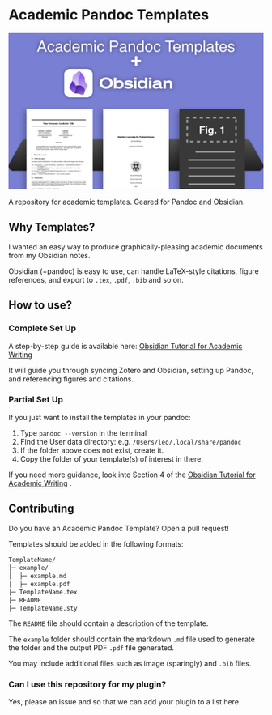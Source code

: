 # Academic Pandoc Templates

<div align="center">
  <img src="img/intro.png"><br>
</div>

A repository for academic templates. Geared for Pandoc and Obsidian.

## Why Templates? 

I wanted an easy way to produce graphically-pleasing academic documents from my Obsidian notes.

Obsidian (+pandoc) is easy to use, can handle LaTeX-style citations, figure references, and export to `.tex`, `.pdf`, `.bib` and so on.  

## How to use?

### Complete Set Up

A step-by-step guide is available here: [Obsidian Tutorial for Academic Writing](https://betterhumans.pub/obsidian-tutorial-for-academic-writing-87b038060522)

It will guide you through syncing Zotero and Obsidian, setting up Pandoc, and referencing figures and citations. 

### Partial Set Up

If you just want to install the templates in your pandoc: 

1. Type `pandoc --version` in the terminal
2. Find the User data directory: e.g. `/Users/leo/.local/share/pandoc`
3. If the folder above does not exist, create it.
4. Copy the folder of your template(s) of interest in there.

If you need more guidance, look into Section 4 of the [Obsidian Tutorial for Academic Writing](https://betterhumans.pub/obsidian-tutorial-for-academic-writing-87b038060522) . 

## Contributing

Do you have an Academic Pandoc Template? Open a pull request! 

Templates should be added in the following formats:

```
TemplateName/
├─ example/
│  ├─ example.md
│  ├─ example.pdf
├─ TemplateName.tex
├─ README
├─ TemplateName.sty
```

The `README` file should contain a description of the template.

The `example` folder should contain the markdown `.md` file used to generate the folder and the output PDF `.pdf` file generated. 

You may include additional files such as image (sparingly) and `.bib` files.  

### Can I use this repository for my plugin? 

Yes, please an issue and so that we can add your plugin to a list here.  